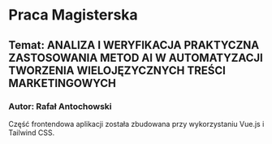 
Praca Magisterska
=================

Temat: ANALIZA I WERYFIKACJA PRAKTYCZNA ZASTOSOWANIA METOD AI W AUTOMATYZACJI TWORZENIA WIELOJĘZYCZNYCH TREŚCI MARKETINGOWYCH
------------------------------------------------------------------------------------------------

### Autor: Rafał Antochowski

Część frontendowa aplikacji została zbudowana przy wykorzystaniu Vue.js i Tailwind CSS.
